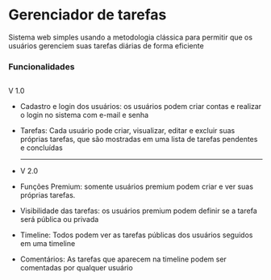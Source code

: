 # Gerenciador de tarefas

Sistema web simples usando a metodologia clássica para permitir que os usuários gerenciem suas tarefas diárias de forma eficiente

### Funcionalidades
##
V 1.0
- Cadastro e login dos usuários: os usuários podem criar contas e realizar o login no sistema com e-mail e senha
- Tarefas:  Cada usuário pode criar, visualizar, editar e excluir suas próprias tarefas, que são mostradas em uma lista de tarefas pendentes e concluídas

  <hr>

- V 2.0
- Funções Premium: somente usuários premium podem criar e ver suas próprias tarefas.
- Visibilidade das tarefas: os usuários premium podem definir se a tarefa será pública ou privada
- Timeline: Todos podem ver as tarefas públicas dos usuários seguidos em uma timeline
- Comentários: As tarefas que aparecem na timeline podem ser comentadas por qualquer usuário
##
